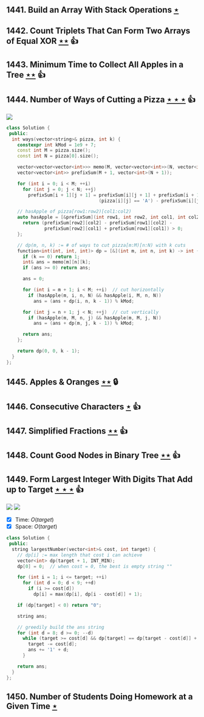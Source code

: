 ## 1441. Build an Array With Stack Operations [$\star$](https://leetcode.com/problems/build-an-array-with-stack-operations)

## 1442. Count Triplets That Can Form Two Arrays of Equal XOR [$\star\star$](https://leetcode.com/problems/count-triplets-that-can-form-two-arrays-of-equal-xor) :thumbsup:

## 1443. Minimum Time to Collect All Apples in a Tree [$\star\star$](https://leetcode.com/problems/minimum-time-to-collect-all-apples-in-a-tree) :thumbsup:

## 1444. Number of Ways of Cutting a Pizza [$\star\star\star$](https://leetcode.com/problems/number-of-ways-of-cutting-a-pizza) :thumbsup:

![](https://img.shields.io/badge/-Dynamic%20Programming-113285.svg?style=flat-square)

```cpp
class Solution {
 public:
  int ways(vector<string>& pizza, int k) {
    constexpr int kMod = 1e9 + 7;
    const int M = pizza.size();
    const int N = pizza[0].size();

    vector<vector<vector<int>>> memo(M, vector<vector<int>>(N, vector<int>(k, -1)));
    vector<vector<int>> prefixSum(M + 1, vector<int>(N + 1));

    for (int i = 0; i < M; ++i)
      for (int j = 0; j < N; ++j)
        prefixSum[i + 1][j + 1] = prefixSum[i][j + 1] + prefixSum[i + 1][j] +
                                  (pizza[i][j] == 'A') - prefixSum[i][j];

    // hasApple of pizza[row1:row2)[col1:col2)
    auto hasApple = [&prefixSum](int row1, int row2, int col1, int col2) {
      return (prefixSum[row2][col2] - prefixSum[row1][col2] -
              prefixSum[row2][col1] + prefixSum[row1][col1]) > 0;
    };

    // dp(m, n, k) := # of ways to cut pizza[m:M)[n:N) with k cuts
    function<int(int, int, int)> dp = [&](int m, int n, int k) -> int {
      if (k == 0) return 1;
      int& ans = memo[m][n][k];
      if (ans >= 0) return ans;

      ans = 0;

      for (int i = m + 1; i < M; ++i)  // cut horizontally
        if (hasApple(m, i, n, N) && hasApple(i, M, n, N))
          ans = (ans + dp(i, n, k - 1)) % kMod;

      for (int j = n + 1; j < N; ++j)  // cut vertically
        if (hasApple(m, M, n, j) && hasApple(m, M, j, N))
          ans = (ans + dp(m, j, k - 1)) % kMod;

      return ans;
    };

    return dp(0, 0, k - 1);
  }
};
```

## 1445. Apples & Oranges [$\star\star$](https://leetcode.com/problems/apples-oranges) 🔒

## 1446. Consecutive Characters [$\star$](https://leetcode.com/problems/consecutive-characters) :thumbsup:

## 1447. Simplified Fractions [$\star\star$](https://leetcode.com/problems/simplified-fractions) :thumbsup:

## 1448. Count Good Nodes in Binary Tree [$\star\star$](https://leetcode.com/problems/count-good-nodes-in-binary-tree) :thumbsup:

## 1449. Form Largest Integer With Digits That Add up to Target [$\star\star\star$](https://leetcode.com/problems/form-largest-integer-with-digits-that-add-up-to-target) :thumbsup:

![](https://img.shields.io/badge/-Dynamic%20Programming-113285.svg?style=flat-square) ![](https://img.shields.io/badge/-String-60373E.svg?style=flat-square)

- [x] Time: $O(target)$
- [x] Space: $O(target)$

```cpp
class Solution {
 public:
  string largestNumber(vector<int>& cost, int target) {
    // dp[i] := max length that cost i can achieve
    vector<int> dp(target + 1, INT_MIN);
    dp[0] = 0;  // when cost = 0, the best is empty string ""

    for (int i = 1; i <= target; ++i)
      for (int d = 0; d < 9; ++d)
        if (i >= cost[d])
          dp[i] = max(dp[i], dp[i - cost[d]] + 1);

    if (dp[target] < 0) return "0";

    string ans;

    // greedily build the ans string
    for (int d = 8; d >= 0; --d)
      while (target >= cost[d] && dp[target] == dp[target - cost[d]] + 1) {
        target -= cost[d];
        ans += '1' + d;
      }

    return ans;
  }
};
```

## 1450. Number of Students Doing Homework at a Given Time [$\star$](https://leetcode.com/problems/number-of-students-doing-homework-at-a-given-time)

